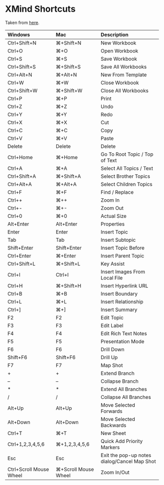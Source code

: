 # XMind Shortcuts

Taken from [here](https://www.xmind.net/blog/en/xmind-shortcuts/). 

| Windows | Mac | Description |
| :--- | :--- | :--- |
| Ctrl+Shift+N | ⌘+Shift+N | New Workbook |
| Ctrl+O | ⌘+O | Open Workbook |
| Ctrl+S | ⌘+S | Save Workbook |
| Ctrl+Shift+S | ⌘+Shift+S | Save All Workbooks |
| Ctrl+Alt+N | ⌘+Alt+N | New From Template |
| Ctrl+W | ⌘+W | Close Workbook |
| Ctrl+Shift+W | ⌘+Shift+W | Close All Workbooks |
| Ctrl+P | ⌘+P | Print |
| Ctrl+Z | ⌘+Z | Undo |
| Ctrl+Y | ⌘+Y | Redo |
| Ctrl+X | ⌘+X | Cut |
| Ctrl+C | ⌘+C | Copy |
| Ctrl+V | ⌘+V | Paste |
| Delete | Delete | Delete |
| Ctrl+Home | ⌘+Home | Go To Root Topic / Top of Text |
| Ctrl+A | ⌘+A | Select All Topics / Text |
| Ctrl+Shift+A | ⌘+Shift+A | Select Brother Topics |
| Ctrl+Alt+A | ⌘+Alt+A | Select Children Topics |
| Ctrl+F | ⌘+F | Find / Replace |
| Ctrl++ | ⌘++ | Zoom In |
| Ctrl+- | ⌘+- | Zoom Out |
| Ctrl+0 | ⌘+0 | Actual Size |
| Alt+Enter | Alt+Enter | Properties |
| Enter | Enter | Insert Topic |
| Tab | Tab | Insert Subtopic |
| Shift+Enter | Shift+Enter | Insert Topic Before |
| Ctrl+Enter | ⌘+Enter | Insert Parent Topic |
| Ctrl+Shift+L | ⌘+Shift+L | Key Assist |
| Ctrl+I | Ctrl+I | Insert Images From Local File |
| Ctrl+H | ⌘+Shift+H | Insert Hyperlink URL |
| Ctrl+B | ⌘+B | Insert Boundary |
| Ctrl+L | ⌘+L | Insert Relationship |
| Ctrl+\] | ⌘+\] | Insert Summary |
| F2 | F2 | Edit Topic |
| F3 | F3 | Edit Label |
| F4 | F4 | Edit Rich Text Notes |
| F5 | F5 | Presentation Mode |
| F6 | F6 | Drill Down |
| Shift+F6 | Shift+F6 | Drill Up |
| F7 | F7 | Map Shot |
| + | + | Extend Branch |
| – | – | Collapse Branch |
| \* | \* | Extend All Branches |
| / | / | Collapse All Branches |
| Alt+Up | Alt+Up | Move Selected Forwards |
| Alt+Down | Alt+Down | Move Selected Backwards |
| Ctrl+T | ⌘+T | New Sheet |
| Ctrl+1,2,3,4,5,6 | ⌘+1,2,3,4,5,6 | Quick Add Priority Markers |
| Esc | Esc | Exit the pop-up notes dialog/Cancel Map Shot |
| Ctrl+Scroll Mouse Wheel | ⌘+Scroll Mouse Wheel | Zoom In/Out |


